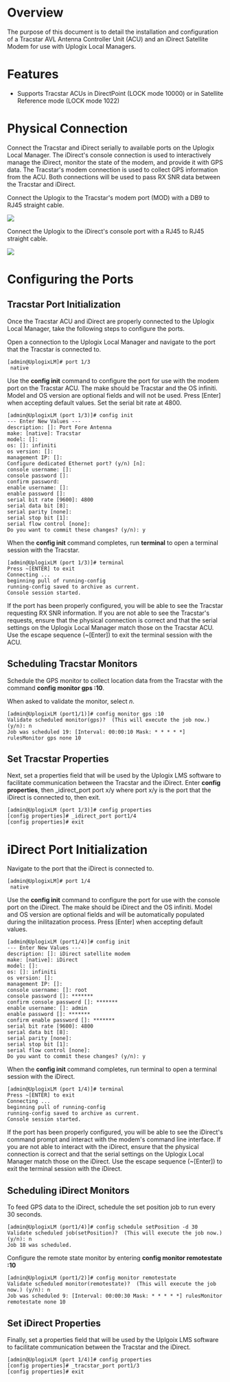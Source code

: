 # Overview

The purpose of this document is to detail the installation and configuration of a Tracstar AVL Antenna Controller Unit (ACU) and an iDirect Satellite Modem for use with Uplogix Local Managers.

# Features

* Supports Tracstar ACUs in DirectPoint (LOCK mode 10000) or in Satellite Reference mode (LOCK mode 1022) 

# Physical Connection

Connect the Tracstar and iDirect serially to available ports on the Uplogix Local Manager. The iDirect's console connection is used to interactively manage the iDirect, monitor the state of the modem, and provide it with GPS data. The Tracstar's modem connection is used to collect GPS information from the ACU. Both connections will be used to pass RX SNR data between the Tracstar and iDirect.

Connect the Uplogix to the Tracstar's modem port (MOD) with a DB9 to RJ45 straight cable.

![](http://uplogix.com/support/docs/img/configuration-guides/tracstar-image001.png)
  
Connect the Uplogix to the iDirect's console port with a RJ45 to RJ45 straight cable.

![](http://uplogix.com/support/docs/img/configuration-guides/tracstar-image002.png) 

# Configuring the Ports

## Tracstar Port Initialization

Once the Tracstar ACU and iDirect are properly connected to the Uplogix Local Manager, take the following steps to configure the ports.

Open a connection to the Uplogix Local Manager and navigate to the port that the Tracstar is connected to.

```
[admin@UplogixLM]# port 1/3	
 native
```

Use the **config init** command to configure the port for use with the modem port on the Tracstar ACU. The make should be Tracstar and the OS infiniti. Model and OS version are optional fields and will not be used. Press [Enter] when accepting default values.  Set the serial bit rate at 4800.

```
[admin@UplogixLM (port 1/3)]# config init
--- Enter New Values ---
description: []: Port Fore Antenna
make: [native]: Tracstar
model: []: 
os: []: infiniti
os version: []:
management IP: []: 
Configure dedicated Ethernet port? (y/n) [n]: 
console username: []: 
console password []: 
confirm password: 
enable username: []:
enable password []:
serial bit rate [9600]: 4800
serial data bit [8]:
serial parity [none]:
serial stop bit [1]:
serial flow control [none]:
Do you want to commit these changes? (y/n): y
```

When the **config init** command completes, run **terminal** to open a terminal session with the Tracstar. 

```
[admin@UplogixLM (port 1/3)]# terminal
Press ~[ENTER] to exit 
Connecting ... 
beginning pull of running-config
running-config saved to archive as current.
Console session started.
```

If the port has been properly configured, you will be able to see the Tracstar requesting RX SNR information. If you are not able to see the Tracstar's requests, ensure that the physical connection is correct and that the serial settings on the Uplogix Local Manager match those on the Tracstar ACU. Use the escape sequence (~[Enter]) to exit the terminal session with the ACU.

## Scheduling Tracstar Monitors

Schedule the GPS monitor to collect location data from the Tracstar with the command **config monitor gps :10**.

When asked to validate the monitor, select *n*.

```
[admin@UplogixLM (port1/1)]# config monitor gps :10
Validate scheduled monitor(gps)?  (This will execute the job now.) (y/n): n
Job was scheduled 19: [Interval: 00:00:10 Mask: * * * * *] rulesMonitor gps none 10
```

## Set Tracstar Properties

Next, set a properties field that will be used by the Uplogix LMS software to facilitate communication between the Tracstar and the iDirect. Enter **config properties**, then _idirect_port port x/y where port x/y is the port that the iDirect is connected to, then exit.

```
[admin@UplogixLM (port 1/3)]# config properties
[config properties]# _idirect_port port1/4
[config properties]# exit
```

# iDirect Port Initialization

Navigate to the port that the iDirect is connected to. 

```
[admin@UplogixLM]# port 1/4	
 native
```
 
Use the **config init** command to configure the port for use with the console port on the iDirect. The make should be iDirect and the OS infiniti. Model and OS version are optional fields and will be automatically populated during the inilitazation process. Press [Enter] when accepting default values.

``` 
[admin@UplogixLM (port1/4)]# config init
--- Enter New Values ---
description: []: iDirect satellite modem
make: [native]: iDirect
model: []:
os: []: infiniti
os version: []:
management IP: []:
console username: []: root
console password []: *******
confirm console password []: *******
enable username: []: admin
enable password []: *******
confirm enable password []: *******
serial bit rate [9600]: 4800
serial data bit [8]:
serial parity [none]:
serial stop bit [1]:
serial flow control [none]:
Do you want to commit these changes? (y/n): y
```

When the **config init** command completes, run terminal to open a terminal session with the iDirect. 

```
[admin@UplogixLM (port 1/4)]# terminal
Press ~[ENTER] to exit 
Connecting ... 
beginning pull of running-config
running-config saved to archive as current.
Console session started.
```

If the port has been properly configured, you will be able to see the iDirect's command prompt and interact with the modem's command line interface. If you are not able to interact with the iDirect, ensure that the physical connection is correct and that the serial settings on the Uplogix Local Manager match those on the iDirect. Use the escape sequence (~[Enter]) to exit the terminal session with the iDirect.

## Scheduling iDirect Monitors

To feed GPS data to the iDirect, schedule the set position job to run every 30 seconds.

```
[admin@UplogixLM (port1/4)]# config schedule setPosition -d 30
Validate scheduled job(setPosition)?  (This will execute the job now.) (y/n): n
Job 18 was scheduled.
```

Configure the remote state monitor by entering **config monitor remotestate :10**

```
[adnin@UplogixLM (port1/2)]# config monitor remotestate
Validate scheduled monitor(remotestate)?  (This will execute the job now.) (y/n): n
Job was scheduled 9: [Interval: 00:00:30 Mask: * * * * *] rulesMonitor remotestate none 10
```

## Set iDirect Properties

Finally, set a properties field that will be used by the Uplgoix LMS software to facilitate communication between the Tracstar and the iDirect. 

```
[admin@UplogixLM (port 1/4)]# config properties
[config properties]# _tracstar_port port1/3
[config properties]# exit
```